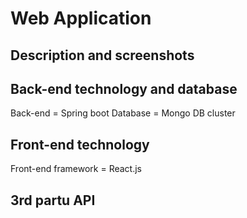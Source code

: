 # Web Application

## Description and screenshots

## Back-end technology and database

Back-end = Spring boot
Database = Mongo DB cluster


## Front-end technology
Front-end framework = React.js

## 3rd partu API
